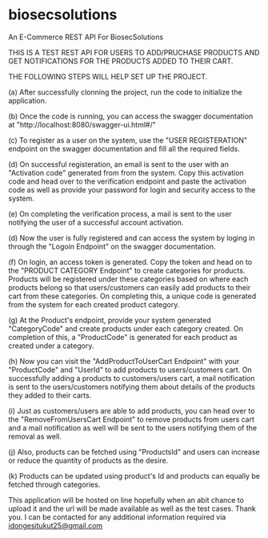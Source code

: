 # biosecsolutions
An E-Commerce REST API For BiosecSolutions

THIS IS A TEST REST API FOR USERS TO ADD/PRUCHASE PRODUCTS AND GET NOTIFICATIONS FOR THE PRODUCTS ADDED TO THEIR CART.

THE FOLLOWING STEPS WILL HELP SET UP THE PROJECT.

(a) After successfully clonning the project, run the code to initialize the application.

(b) Once the code is running, you can access the swagger documentation at "http://localhost:8080/swagger-ui.html#/"

(c) To register as a user on the system, use the "USER REGISTERATION" endpoint on the swagger documentation and fill all the 
    required fields.
    
(d) On successful registeration, an email is sent to the user with an "Activation code" generated from from the system.
    Copy this activation code and head over to the verification endpoint and paste the activation code as well as provide your
    password for login and security access to the system.
    
(e) On completing the verification process, a mail is sent to the user notifying the user of a successful account activation.

(d) Now the user is fully registered and can access the system by loging in through the "Logoin Endpoint" on the swagger documentation.

(f) On login, an access token is generated. Copy the token and head on to the "PRODUCT CATEGORY Endpoint" to create categories for products.
    Products will be registered under these categories based on where each products belong so that users/customers can easily add products to their cart from these categories.
    On completing this, a unique code is generated from the system for each created product category.
    
(g) At the Product's endpoint, provide your system generated "CategoryCode" and create products under each category created. On completion of 
    this, a "ProductCode" is generated for each product as created under a category.
    
(h) Now you can visit the "AddProductToUserCart Endpoint" with your "ProductCode" and "UserId"  to add products to               users/customers cart. 
    On successfully adding a products to customers/users cart, a mail notification is sent to the users/customers notifying     them about details of the products they added to their carts.
    
(i) Just as customers/users are able to add products, you can head over to the "RemoveFromUsersCart Endpoint" to remove         products from users cart and a mail notification as well will be sent to 
    the users notifying them of the removal as well.
    
(j) Also, products can be fetched using "ProductsId" and users can increase or reduce the quantity of products as the           desire.

(k) Products can be updated using product's Id and products can equally be fetched through categories.
    
   This application will be hosted on line hopefully when an abit chance to upload it and the url will be made available as    well as the test cases. Thank you.
   I can be contacted for any additional information required via idongesitukut25@gmail.com
   
